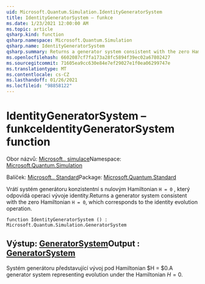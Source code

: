 ```yaml
---
uid: Microsoft.Quantum.Simulation.IdentityGeneratorSystem
title: IdentityGeneratorSystem – funkce
ms.date: 1/23/2021 12:00:00 AM
ms.topic: article
qsharp.kind: function
qsharp.namespace: Microsoft.Quantum.Simulation
qsharp.name: IdentityGeneratorSystem
qsharp.summary: Returns a generator system consistent with the zero Hamiltonian `H = 0`, which corresponds to the identity evolution operation.
ms.openlocfilehash: 6602087cf7fa173a28fc5894f39ec02a67802427
ms.sourcegitcommit: 71605ea9cc630e84e7ef29027e1f0ea06299747e
ms.translationtype: MT
ms.contentlocale: cs-CZ
ms.lasthandoff: 01/26/2021
ms.locfileid: "98858122"
---
```

# <a name="identitygeneratorsystem-function"></a><span data-ttu-id="5f752-102">IdentityGeneratorSystem – funkce</span><span class="sxs-lookup"><span data-stu-id="5f752-102">IdentityGeneratorSystem function</span></span>

<span data-ttu-id="5f752-103">Obor názvů: [Microsoft.. simulace](xref:Microsoft.Quantum.Simulation)</span><span class="sxs-lookup"><span data-stu-id="5f752-103">Namespace: [Microsoft.Quantum.Simulation](xref:Microsoft.Quantum.Simulation)</span></span>

<span data-ttu-id="5f752-104">Balíček: [Microsoft.. Standard](https://nuget.org/packages/Microsoft.Quantum.Standard)</span><span class="sxs-lookup"><span data-stu-id="5f752-104">Package: [Microsoft.Quantum.Standard](https://nuget.org/packages/Microsoft.Quantum.Standard)</span></span>


<span data-ttu-id="5f752-105">Vrátí systém generátoru konzistentní s nulovým Hamiltonian `H = 0` , který odpovídá operaci vývoje identity.</span><span class="sxs-lookup"><span data-stu-id="5f752-105">Returns a generator system consistent with the zero Hamiltonian `H = 0`, which corresponds to the identity evolution operation.</span></span>

```qsharp
function IdentityGeneratorSystem () : Microsoft.Quantum.Simulation.GeneratorSystem
```


## <a name="output--generatorsystem"></a><span data-ttu-id="5f752-106">Výstup: [GeneratorSystem](xref:Microsoft.Quantum.Simulation.GeneratorSystem)</span><span class="sxs-lookup"><span data-stu-id="5f752-106">Output : [GeneratorSystem](xref:Microsoft.Quantum.Simulation.GeneratorSystem)</span></span>

<span data-ttu-id="5f752-107">Systém generátoru představující vývoj pod Hamiltonian $H = $0.</span><span class="sxs-lookup"><span data-stu-id="5f752-107">A generator system representing evolution under the Hamiltonian $H = 0$.</span></span>